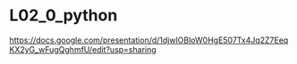 # L02_0_python
https://docs.google.com/presentation/d/1djwlOBloW0HgE507Tx4Jq2Z7EeqKX2yG_wFugQghmfU/edit?usp=sharing
